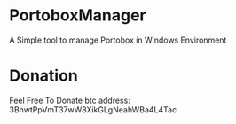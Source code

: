 # PortoboxManager
A Simple tool to manage Portobox in Windows Environment
# Donation
Feel Free To Donate
btc address: 3BhwtPpVmT37wW8XikGLgNeahWBa4L4Tac
